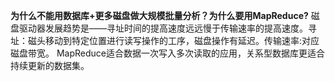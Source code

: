 **为什么不能用数据库+更多磁盘做大规模批量分析？为什么要用MapReduce?**
磁盘驱动器发展趋势是——寻址时间的提高速度远远慢于传输速率的提高速度。寻址：磁头移动到特定位置进行读写操作的工序，磁盘操作有延迟。传输速率:对应磁盘带宽。
MapReduce适合数据一次写入多次读取的应用，关系型数据库更适合持续更新的数据集。
